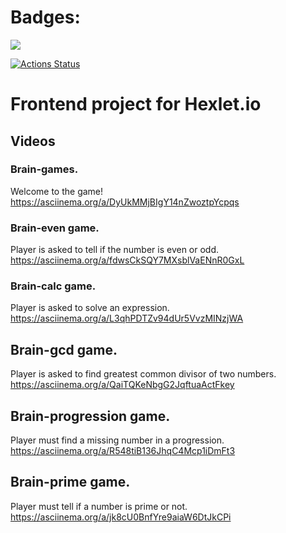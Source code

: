 # Badges:
<a href="https://codeclimate.com/github/codeclimate/codeclimate/maintainability"><img src="https://api.codeclimate.com/v1/badges/a99a88d28ad37a79dbf6/maintainability" /></a>

[![Actions Status](https://github.com/notimetoanalyse/frontend-project-lvl1/workflows/Node.js%20CI/badge.svg)](https://github.com/notimetoanalyse/frontend-project-lvl1/actions?query=workflow%3A"Node.js+CI")

# Frontend project for Hexlet.io

## Videos

### Brain-games. 
Welcome to the game!
https://asciinema.org/a/DyUkMMjBIgY14nZwoztpYcpqs

### Brain-even game. 
Player is asked to tell if the number is even or odd.
https://asciinema.org/a/fdwsCkSQY7MXsblVaENnR0GxL

### Brain-calc game. 
Player is asked to solve an expression.
https://asciinema.org/a/L3qhPDTZv94dUr5VvzMINzjWA

## Brain-gcd game. 
Player is asked to find greatest common divisor of two numbers.
https://asciinema.org/a/QaiTQKeNbgG2JqftuaActFkey

## Brain-progression game. 
Player must find a missing number in a progression.
https://asciinema.org/a/R548tiB136JhqC4Mcp1iDmFt3

## Brain-prime game. 
Player must tell if a number is prime or not.
https://asciinema.org/a/jk8cU0BnfYre9aiaW6DtJkCPi

